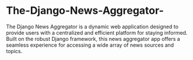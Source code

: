# The-Django-News-Aggregator-
The Django News Aggregator is a dynamic web application designed to provide users with a centralized and efficient platform for staying informed. Built on the robust Django framework, this news aggregator app offers a seamless experience for accessing a wide array of news sources and topics.
